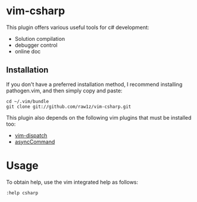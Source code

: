 # vim-csharp

This plugin offers various useful tools for c# development:
  
  - Solution compilation
  - debugger control
  - online doc

## Installation

If you don't have a preferred installation method, I recommend installing pathogen.vim, and then simply copy and paste:

    cd ~/.vim/bundle
    git clone git://github.com/raw1z/vim-csharp.git

This plugin also depends on the following vim plugins that must be installed too:

  - [vim-dispatch](https://github.com/tpope/vim-dispatch.git)
  - [asyncCommand](https://github.com/pydave/AsyncCommand.git)

# Usage

To obtain help, use the vim integrated help as follows:

    :help csharp

